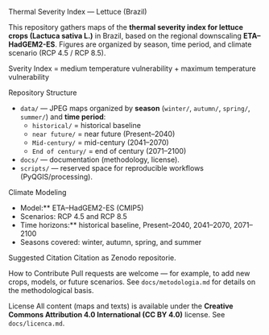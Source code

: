  Thermal Severity Index — Lettuce (Brazil)

This repository gathers maps of the **thermal severity index for lettuce crops (Lactuca sativa L.)** in Brazil, based on the regional downscaling **ETA–HadGEM2-ES**. Figures are organized by season, time period, and climate scenario (RCP 4.5 / RCP 8.5).

Sverity Index = medium temperature vulnerability + maximum temperature vulnerability

Repository Structure
- `data/` — JPEG maps organized by **season** (`winter/`, `autumn/`, `spring/`, `summer/`) and **time period**:
  - `historical/` = historical baseline  
  - `near future/` = near future (Present–2040)  
  - `Mid-century/` = mid-century (2041–2070)  
  - `End of century/` = end of century (2071–2100)
- `docs/` — documentation (methodology, license).
- `scripts/` — reserved space for reproducible workflows (PyQGIS/processing).

Climate Modeling
- Model:** ETA–HadGEM2-ES (CMIP5)  
- Scenarios: RCP 4.5 and RCP 8.5  
- Time horizons:** historical baseline, Present–2040, 2041–2070, 2071–2100  
- Seasons covered: winter, autumn, spring, and summer  

Suggested Citation
Citation as Zenodo repositorie. 

How to Contribute
Pull requests are welcome — for example, to add new crops, models, or future scenarios. See `docs/metodologia.md` for details on the methodological basis.

License
All content (maps and texts) is available under the **Creative Commons Attribution 4.0 International (CC BY 4.0)** license. See `docs/licenca.md`.

